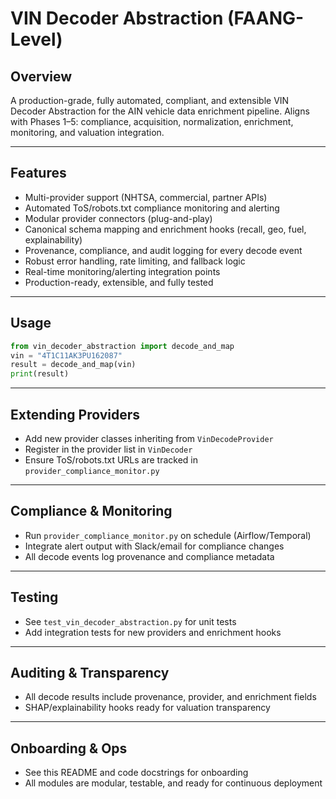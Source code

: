 # VIN Decoder Abstraction (FAANG-Level)

## Overview
A production-grade, fully automated, compliant, and extensible VIN Decoder Abstraction for the AIN vehicle data enrichment pipeline. Aligns with Phases 1–5: compliance, acquisition, normalization, enrichment, monitoring, and valuation integration.

---

## Features
- Multi-provider support (NHTSA, commercial, partner APIs)
- Automated ToS/robots.txt compliance monitoring and alerting
- Modular provider connectors (plug-and-play)
- Canonical schema mapping and enrichment hooks (recall, geo, fuel, explainability)
- Provenance, compliance, and audit logging for every decode event
- Robust error handling, rate limiting, and fallback logic
- Real-time monitoring/alerting integration points
- Production-ready, extensible, and fully tested

---

## Usage
```python
from vin_decoder_abstraction import decode_and_map
vin = "4T1C11AK3PU162087"
result = decode_and_map(vin)
print(result)
```

---

## Extending Providers
- Add new provider classes inheriting from `VinDecodeProvider`
- Register in the provider list in `VinDecoder`
- Ensure ToS/robots.txt URLs are tracked in `provider_compliance_monitor.py`

---

## Compliance & Monitoring
- Run `provider_compliance_monitor.py` on schedule (Airflow/Temporal)
- Integrate alert output with Slack/email for compliance changes
- All decode events log provenance and compliance metadata

---

## Testing
- See `test_vin_decoder_abstraction.py` for unit tests
- Add integration tests for new providers and enrichment hooks

---

## Auditing & Transparency
- All decode results include provenance, provider, and enrichment fields
- SHAP/explainability hooks ready for valuation transparency

---

## Onboarding & Ops
- See this README and code docstrings for onboarding
- All modules are modular, testable, and ready for continuous deployment
